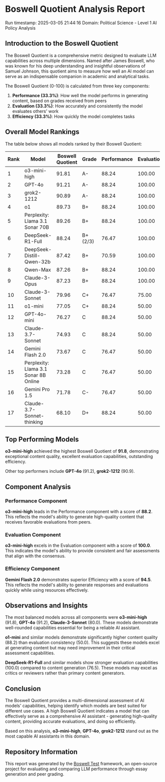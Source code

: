# Boswell Quotient Analysis Report

Run timestamp: 2025-03-05 21:44:16
Domain: Political Science - Level 1 AI Policy Analysis

## Introduction to the Boswell Quotient
The Boswell Quotient is a comprehensive metric designed to evaluate LLM capabilities across multiple dimensions. Named after James Boswell, who was known for his deep understanding and insightful observations of Samuel Johnson, this quotient aims to measure how well an AI model can serve as an indispensable companion in academic and analytical tasks.

The Boswell Quotient (0-100) is calculated from three key components:
1. **Performance (33.3%)**: How well the model performs in generating content, based on grades received from peers
2. **Evaluation (33.3%)**: How accurately and consistently the model evaluates others' work
3. **Efficiency (33.3%)**: How quickly the model completes tasks

## Overall Model Rankings
The table below shows all models ranked by their Boswell Quotient:

| Rank | Model | Boswell Quotient | Grade | Performance | Evaluation | Efficiency |
|------|-------|-----------------|-------|------------|------------|------------|
| 1 | o3-mini-high | 91.81 | A- | 88.24 | 100.00 | 87.21 |
| 2 | GPT-4o | 91.21 | A- | 88.24 | 100.00 | 85.40 |
| 3 | grok2-1212 | 90.89 | A- | 88.24 | 100.00 | 84.46 |
| 4 | o1 | 89.73 | B+ | 88.24 | 100.00 | 80.99 |
| 5 | Perplexity: Llama 3.1 Sonar 70B | 89.26 | B+ | 88.24 | 100.00 | 79.57 |
| 6 | DeepSeek-R1-Full | 88.24 | B+ (2/3) | 76.47 | 100.00 | N/A (0.00) |
| 7 | DeepSeek-Distill-Qwen-32b | 87.42 | B+ | 70.59 | 100.00 | 91.65 |
| 8 | Qwen-Max | 87.26 | B+ | 88.24 | 100.00 | 73.59 |
| 9 | Claude-3-Opus | 87.23 | B+ | 88.24 | 100.00 | 73.50 |
| 10 | Claude-3-Sonnet | 79.96 | C+ | 76.47 | 75.00 | 88.37 |
| 11 | o1-mini | 77.05 | C+ | 88.24 | 50.00 | 92.87 |
| 12 | GPT-4o-mini | 76.27 | C | 88.24 | 50.00 | 90.52 |
| 13 | Claude-3.7-Sonnet | 74.93 | C | 88.24 | 50.00 | 86.53 |
| 14 | Gemini Flash 2.0 | 73.67 | C | 76.47 | 50.00 | 94.49 |
| 15 | Perplexity: Llama 3.1 Sonar 8B Online | 73.28 | C | 76.47 | 50.00 | 93.31 |
| 16 | Gemini Pro 1.5 | 71.78 | C- | 76.47 | 50.00 | 88.82 |
| 17 | Claude-3.7-Sonnet-thinking | 68.10 | D+ | 88.24 | 50.00 | 66.06 |

## Top Performing Models

**o3-mini-high** achieved the highest Boswell Quotient of **91.8**, 
demonstrating exceptional content quality, excellent evaluation capabilities, outstanding efficiency.

Other top performers include **GPT-4o** (91.2), **grok2-1212** (90.9).

## Component Analysis

### Performance Component
**o3-mini-high** leads in the Performance component with a score of **88.2**. This reflects the model's ability to generate high-quality content that receives favorable evaluations from peers.

### Evaluation Component
**o3-mini-high** excels in the Evaluation component with a score of **100.0**. This indicates the model's ability to provide consistent and fair assessments that align with the consensus.

### Efficiency Component
**Gemini Flash 2.0** demonstrates superior Efficiency with a score of **94.5**. This reflects the model's ability to generate responses and evaluations quickly while using resources effectively.

## Observations and Insights
The most balanced models across all components were **o3-mini-high** (91.8), **GPT-4o** (91.2), **Claude-3-Sonnet** (80.0). These models demonstrate well-rounded capabilities essential for being a reliable AI assistant.

**o1-mini** and similar models demonstrate significantly higher content quality (88.2) than evaluation consistency (50.0). This suggests these models excel at generating content but may need improvement in their critical assessment capabilities.

**DeepSeek-R1-Full** and similar models show stronger evaluation capabilities (100.0) compared to content generation (76.5). These models may excel as critics or reviewers rather than primary content generators.

## Conclusion
The Boswell Quotient provides a multi-dimensional assessment of AI models' capabilities, helping identify which models are best suited for different use cases. A high Boswell Quotient indicates a model that can effectively serve as a comprehensive AI assistant - generating high-quality content, providing accurate evaluations, and doing so efficiently.

Based on this analysis, **o3-mini-high**, **GPT-4o**, **grok2-1212** stand out as the most capable AI assistants in this domain.

## Repository Information
This report was generated by the [Boswell Test](https://github.com/referential-ai/boswell-test) framework, an open-source project for evaluating and comparing LLM performance through essay generation and peer grading.
